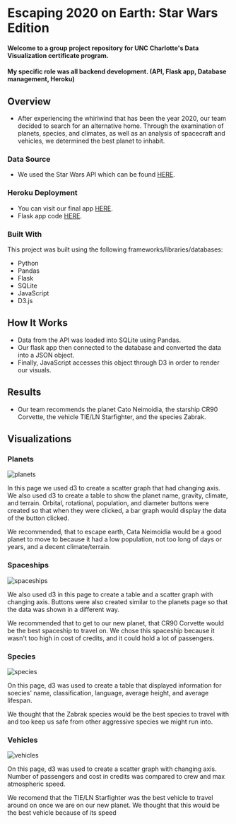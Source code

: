 # Escaping 2020 on Earth: Star Wars Edition
#### Welcome to a group project repository for UNC Charlotte's Data Visualization certificate program. 
#### My specific role was all backend development. (API, Flask app, Database management, Heroku)

## Overview 
* After experiencing the whirlwind that has been the year 2020, our team decided to search for an alternative home. Through the examination of planets, species, and climates, as well as an analysis of spacecraft and vehicles, we determined the best planet to inhabit.
### Data Source
* We used the Star Wars API which can be found <a href="https://swapi.dev/">HERE</a>.
### Heroku Deployment
* You can visit our final app <a href="https://escaping-2020-on-earth.herokuapp.com/">HERE</a>.
* Flask app code <a href="https://github.com/johnswier/escaping-2020-on-earth/blob/main/__init__.py">HERE</a>.
### Built With
This project was built using the following frameworks/libraries/databases:
* Python
* Pandas
* Flask
* SQLite 
* JavaScript
* D3.js
## How It Works
* Data from the API was loaded into SQLite using Pandas. 
* Our flask app then connected to the database and converted the data into a JSON object. 
* Finally, JavaScript accesses this object through D3 in order to render our visuals.
## Results
* Our team recommends the planet Cato Neimoidia, the starship CR90 Corvette, the vehicle TIE/LN Starfighter, and the species Zabrak.

## Visualizations

### Planets

![planets](Images/planets.png)

In this page we used d3 to create a scatter graph that had changing axis. We also used d3 to create a table to show the planet name, gravity, climate, and terrain. Orbital, rotational, population, and diameter buttons were created so that when they were clicked, a bar graph would display the data of the button clicked.

We recommended, that to escape earth, Cata Neimoidia would be a good planet to move to because it had a low population, not too long of days or years, and a decent climate/terrain.

### Spaceships

![spaceships](Images/spaceships.png)

We also used d3 in this page to create a table and a scatter graph with changing axis. Buttons were also created similar to the planets page so that the data was shown in a different way. 

We recommended that to get to our new planet, that CR90 Corvette would be the best spaceship to travel on. We chose this spaceship because it wasn't too high in cost of credits, and it could hold a lot of passengers.

### Species

![species](Images/species.png)

On this page, d3 was used to create a table that displayed information for soecies' name, classification, language, average height, and average lifespan. 

We thought that the Zabrak species would be the best species to travel with and too keep us safe from other aggressive species we might run into.

### Vehicles

![vehicles](Images/vehicles.png)

On this page, d3 was used to create a scatter graph with changing axis. Number of passengers and cost in credits was compared to crew and max atmospheric speed. 

We recomend that the TIE/LN Starfighter was the best vehicle to travel around on once we are on our new planet. We thought that this would be the best vehicle because of its speed
